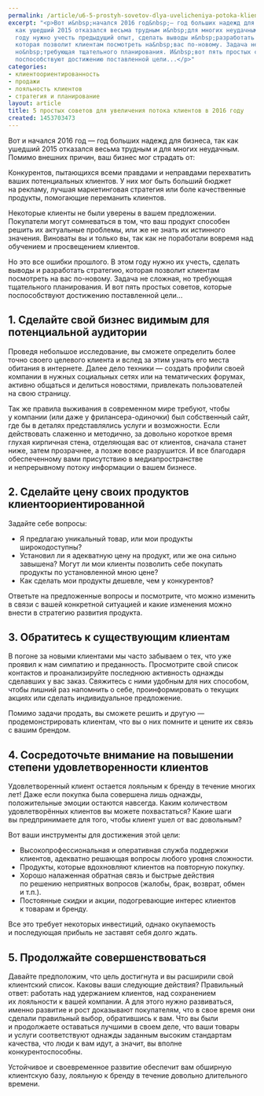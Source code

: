 ```yaml
---
permalink: /article/u6-5-prostyh-sovetov-dlya-uvelicheniya-potoka-klientov-v-2016-godu
excerpt: "<p>Вот и&nbsp;начался 2016 год&nbsp;— год больших надежд для бизнеса, так
  как ушедший 2015 отказался весьма трудным и&nbsp;для многих неудачным. В&nbsp;этом
  году нужно учесть предыдущий опыт, сделать выводы и&nbsp;разработать стратегию,
  которая позволит клиентам посмотреть на&nbsp;вас по-новому. Задача не&nbsp;сложная,
  но&nbsp;требующая тщательного планирования. И&nbsp;вот пять простых советов, которые
  поспособствуют достижению поставленной цели...</p>"
categories:
- клиентоориентированность
- продажи
- лояльность клиентов
- стратегия и планирование
layout: article
title: 5 простых советов для увеличения потока клиентов в 2016 году
created: 1453703473
---
```

Вот и начался 2016 год — год больших надежд для бизнеса, так как ушедший 2015 отказался весьма трудным и для многих неудачным. Помимо внешних причин, ваш бизнес мог страдать от:

Конкурентов, пытающихся всеми правдами и неправдами перехватить ваших потенциальных клиентов. У них мог быть больший бюджет на рекламу, лучшая маркетинговая стратегия или боле качественные продукты, помогающие переманить клиентов.

Некоторые клиенты не были уверены в вашем предложении. Покупатели могут сомневаться в том, что ваш продукт способен решить их актуальные проблемы, или же не знать их истинного значения. Виноваты вы и только вы, так как не поработали вовремя над обучением и просвещением клиентов.

Но это все ошибки прошлого. В этом году нужно их учесть, сделать выводы и разработать стратегию, которая позволит клиентам посмотреть на вас по-новому. Задача не сложная, но требующая тщательного планирования. И вот пять простых советов, которые поспособствуют достижению поставленной цели...

## 1. Сделайте свой бизнес видимым для потенциальной аудитории ##

Проведя небольшое исследование, вы сможете определить более точно своего целевого клиента и вслед за этим узнать его места обитания в интернете. Далее дело техники — создать профили своей компании в нужных социальных сетях или на тематических форумах, активно общаться и делиться новостями, привлекать пользователей на свою страницу.

Так же правила выживания в современном мире требуют, чтобы у компании (или даже у фрилансера-одиночки) был собственный сайт, где бы в деталях представлялись услуги и возможности. Если действовать слаженно и методично, за довольно короткое время глухая кирпичная стена, отделяющая вас от клиентов, сначала станет ниже, затем прозрачнее, а позже вовсе разрушится. И все благодаря обеспеченному вами присутствию в медиапространстве и непрерывному потоку информации о вашем бизнесе.

## 2. Сделайте цену своих продуктов клиентоориентированной ##

Задайте себе вопросы:

 *  Я предлагаю уникальный товар, или мои продукты широкодоступны?
 *  Установил ли я адекватную цену на продукт, или же она сильно завышена? Могут ли мои клиенты позволить себе покупать продукты по установленной мною цене?
 *  Как сделать мои продукты дешевле, чем у конкурентов?

Ответьте на предложенные вопросы и посмотрите, что можно изменить в связи с вашей конкретной ситуацией и какие изменения можно внести в стратегию развития продукта.

## 3. Обратитесь к существующим клиентам ##

В погоне за новыми клиентами мы часто забываем о тех, что уже проявил к нам симпатию и преданность. Просмотрите свой список контактов и проанализируйте последнюю активность однажды сделавших у вас заказ. Свяжитесь с ними удобным для них способом, чтобы лишний раз напомнить о себе, проинформировать о текущих акциях или сделать индивидуальное предложение.

Помимо задачи продать, вы сможете решить и другую — продемонстрировать клиентам, что вы о них помните и цените их связь с вашим брендом.

## 4. Сосредоточьте внимание на повышении степени удовлетворенности клиентов ##

Удовлетворенный клиент остается лояльным к бренду в течение многих лет! Даже если покупка была совершена лишь однажды, положительные эмоции остаются навсегда. Каким количеством удовлетворённых клиентов вы можете похвастаться? Какие шаги вы предпринимаете для того, чтобы клиент ушел от вас довольным?

Вот ваши инструменты для достижения этой цели:

 *  Высокопрофессиональная и оперативная служба поддержки клиентов, адекватно решающая вопросы любого уровня сложности.
 *  Продукты, которые вдохновляют клиентов на повторную покупку.
 *  Хорошо налаженная обратная связь и быстрые действия по решению неприятных вопросов (жалобы, брак, возврат, обмен и т.п.).
 *  Постоянные скидки и акции, подогревающие интерес клиентов к товарам и бренду.

Все это требует некоторых инвестиций, однако окупаемость и последующая прибыль не заставят себя долго ждать.

## 5. Продолжайте совершенствоваться ##

Давайте предположим, что цель достигнута и вы расширили свой клиентский список. Каковы ваши следующие действия? Правильный ответ: работать над удержанием клиентов, над сохранением их лояльности к вашей компании. А для этого нужно развиваться, именно развитие и рост доказывают покупателям, что в свое время они сделали правильный выбор, обратившись к вам. Что вы были и продолжаете оставаться лучшими в своем деле, что ваши товары и услуги соответствуют однажды заданным высоким стандартам качества, что люди к вам идут, а значит, вы вполне конкурентоспособны.

Устойчивое и своевременное развитие обеспечит вам обширную клиентскую базу, лояльную к бренду в течение довольно длительного времени.
